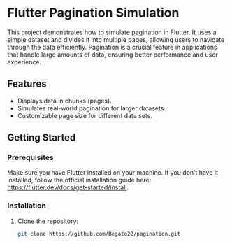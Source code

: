 # Flutter Pagination Simulation

This project demonstrates how to simulate pagination in Flutter. It uses a simple dataset and divides it into multiple pages, allowing users to navigate through the data efficiently. Pagination is a crucial feature in applications that handle large amounts of data, ensuring better performance and user experience.

## Features
- Displays data in chunks (pages).
- Simulates real-world pagination for larger datasets.
- Customizable page size for different data sets.

## Getting Started

### Prerequisites
Make sure you have Flutter installed on your machine. If you don’t have it installed, follow the official installation guide here: https://flutter.dev/docs/get-started/install.

### Installation

1. Clone the repository:
   ```bash
   git clone https://github.com/Begato22/pagination.git
